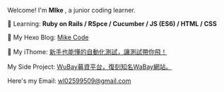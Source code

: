 Welcome! I'm <strong> MIke </strong>, a junior coding learner.

📔 Learning:
<strong> Ruby on Rails / RSpce / Cucumber / JS (ES6) / HTML / CSS </strong>

📙 My Hexo Blog: <a href="https://wl02599509.github.io/"> Mike Code </a>

📗 My iThome: <a href="https://ithelp.ithome.com.tw/users/20149089/ironman/4955"> 新手也能懂的自動化測試，讓測試帶你飛！</a>

My Side Project: <a href="https://wubaywubay.herokuapp.com/">WuBay募資平台，復刻知名WaBay網站。</a>

Here's my Email: wl02599509@gmail.com
